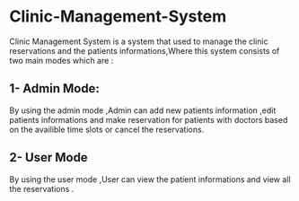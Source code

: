 # Clinic-Management-System
Clinic Management System is a system that used to manage the clinic reservations and the patients informations,Where this system consists 
of two main modes which are :

1- Admin Mode:
----------------
By using the admin mode ,Admin can add new patients information ,edit patients informations and make reservation for patients with doctors
based on the availible time slots or cancel the reservations.

2- User Mode 
----------------
By using the user mode ,User can view the patient informations and view all the reservations .
